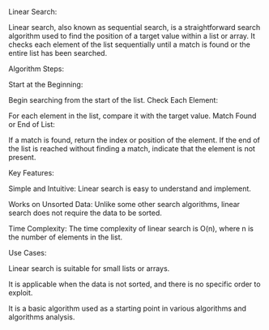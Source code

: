 Linear Search:

Linear search, also known as sequential search, is a straightforward search algorithm used to find the position of a target value within a list or array. It checks each element of the list sequentially until a match is found or the entire list has been searched.

Algorithm Steps:

Start at the Beginning:

Begin searching from the start of the list.
Check Each Element:

For each element in the list, compare it with the target value.
Match Found or End of List:

If a match is found, return the index or position of the element.
If the end of the list is reached without finding a match, indicate that the element is not present.

Key Features:

Simple and Intuitive: Linear search is easy to understand and implement.

Works on Unsorted Data: Unlike some other search algorithms, linear search does not require the data to be sorted.

Time Complexity: The time complexity of linear search is O(n), where n is the number of elements in the list.

Use Cases:

Linear search is suitable for small lists or arrays.

It is applicable when the data is not sorted, and there is no specific order to exploit.

It is a basic algorithm used as a starting point in various algorithms and algorithms analysis.